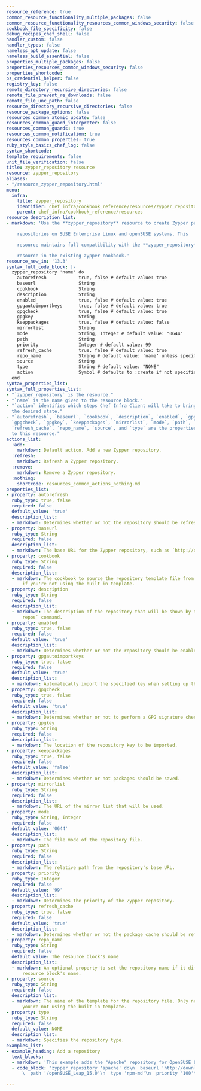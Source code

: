 ```yaml
---
resource_reference: true
common_resource_functionality_multiple_packages: false
common_resource_functionality_resources_common_windows_security: false
cookbook_file_specificity: false
debug_recipes_chef_shell: false
handler_custom: false
handler_types: false
nameless_apt_update: false
nameless_build_essential: false
properties_multiple_packages: false
properties_resources_common_windows_security: false
properties_shortcode: 
ps_credential_helper: false
registry_key: false
remote_directory_recursive_directories: false
remote_file_prevent_re_downloads: false
remote_file_unc_path: false
resource_directory_recursive_directories: false
resource_package_options: false
resources_common_atomic_update: false
resources_common_guard_interpreter: false
resources_common_guards: true
resources_common_notification: true
resources_common_properties: true
ruby_style_basics_chef_log: false
syntax_shortcode: 
template_requirements: false
unit_file_verification: false
title: zypper_repository resource
resource: zypper_repository
aliases:
- "/resource_zypper_repository.html"
menu:
  infra:
    title: zypper_repository
    identifier: chef_infra/cookbook_reference/resources/zypper_repository zypper_repository
    parent: chef_infra/cookbook_reference/resources
resource_description_list:
- markdown: 'Use the **zypper_repository** resource to create Zypper package

    repositories on SUSE Enterprise Linux and openSUSE systems. This

    resource maintains full compatibility with the **zypper_repository**

    resource in the existing zypper cookbook.'
resource_new_in: '13.3'
syntax_full_code_block: |-
  zypper_repository 'name' do
    autorefresh            true, false # default value: true
    baseurl                String
    cookbook               String
    description            String
    enabled                true, false # default value: true
    gpgautoimportkeys      true, false # default value: true
    gpgcheck               true, false # default value: true
    gpgkey                 String
    keeppackages           true, false # default value: false
    mirrorlist             String
    mode                   String, Integer # default value: "0644"
    path                   String
    priority               Integer # default value: 99
    refresh_cache          true, false # default value: true
    repo_name              String # default value: 'name' unless specified
    source                 String
    type                   String # default value: "NONE"
    action                 Symbol # defaults to :create if not specified
  end
syntax_properties_list: 
syntax_full_properties_list:
- "`zypper_repository` is the resource."
- "`name` is the name given to the resource block."
- "`action` identifies which steps Chef Infra Client will take to bring the node into
  the desired state."
- "`autorefresh`, `baseurl`, `cookbook`, `description`, `enabled`, `gpgautoimportkeys`,
  `gpgcheck`, `gpgkey`, `keeppackages`, `mirrorlist`, `mode`, `path`, `priority`,
  `refresh_cache`, `repo_name`, `source`, and `type` are the properties available
  to this resource."
actions_list:
  :add:
    markdown: Default action. Add a new Zypper repository.
  :refresh:
    markdown: Refresh a Zypper repository.
  :remove:
    markdown: Remove a Zypper repository.
  :nothing:
    shortcode: resources_common_actions_nothing.md
properties_list:
- property: autorefresh
  ruby_type: true, false
  required: false
  default_value: 'true'
  description_list:
  - markdown: Determines whether or not the repository should be refreshed automatically.
- property: baseurl
  ruby_type: String
  required: false
  description_list:
  - markdown: The base URL for the Zypper repository, such as `http://download.opensuse.org`.
- property: cookbook
  ruby_type: String
  required: false
  description_list:
  - markdown: The cookbook to source the repository template file from. Only necessary
      if you're not using the built in template.
- property: description
  ruby_type: String
  required: false
  description_list:
  - markdown: The description of the repository that will be shown by the `zypper
      repos` command.
- property: enabled
  ruby_type: true, false
  required: false
  default_value: 'true'
  description_list:
  - markdown: Determines whether or not the repository should be enabled.
- property: gpgautoimportkeys
  ruby_type: true, false
  required: false
  default_value: 'true'
  description_list:
  - markdown: Automatically import the specified key when setting up the repository.
- property: gpgcheck
  ruby_type: true, false
  required: false
  default_value: 'true'
  description_list:
  - markdown: Determines whether or not to perform a GPG signature check on the repository.
- property: gpgkey
  ruby_type: String
  required: false
  description_list:
  - markdown: The location of the repository key to be imported.
- property: keeppackages
  ruby_type: true, false
  required: false
  default_value: 'false'
  description_list:
  - markdown: Determines whether or not packages should be saved.
- property: mirrorlist
  ruby_type: String
  required: false
  description_list:
  - markdown: The URL of the mirror list that will be used.
- property: mode
  ruby_type: String, Integer
  required: false
  default_value: '0644'
  description_list:
  - markdown: The file mode of the repository file.
- property: path
  ruby_type: String
  required: false
  description_list:
  - markdown: The relative path from the repository's base URL.
- property: priority
  ruby_type: Integer
  required: false
  default_value: '99'
  description_list:
  - markdown: Determines the priority of the Zypper repository.
- property: refresh_cache
  ruby_type: true, false
  required: false
  default_value: 'true'
  description_list:
  - markdown: Determines whether or not the package cache should be refreshed.
- property: repo_name
  ruby_type: String
  required: false
  default_value: The resource block's name
  description_list:
  - markdown: An optional property to set the repository name if it differs from the
      resource block's name.
- property: source
  ruby_type: String
  required: false
  description_list:
  - markdown: The name of the template for the repository file. Only necessary if
      you're not using the built in template.
- property: type
  ruby_type: String
  required: false
  default_value: NONE
  description_list:
  - markdown: Specifies the repository type.
examples_list:
- example_heading: Add a repository
  text_blocks:
  - markdown: 'This example adds the "Apache" repository for OpenSUSE Leap 15.0:'
  - code_block: "zypper_repository 'apache' do\n  baseurl 'http://download.opensuse.org/repositories/Apache'\n\
      \  path '/openSUSE_Leap_15.0'\n  type 'rpm-md'\n  priority '100'\nend"

---
```

